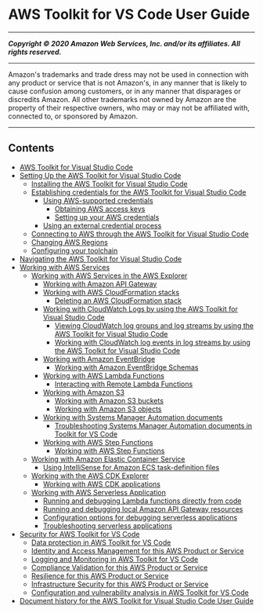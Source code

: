 # AWS Toolkit for VS Code User Guide

-----
*****Copyright &copy; 2020 Amazon Web Services, Inc. and/or its affiliates. All rights reserved.*****

-----
Amazon's trademarks and trade dress may not be used in 
     connection with any product or service that is not Amazon's, 
     in any manner that is likely to cause confusion among customers, 
     or in any manner that disparages or discredits Amazon. All other 
     trademarks not owned by Amazon are the property of their respective
     owners, who may or may not be affiliated with, connected to, or 
     sponsored by Amazon.

-----
## Contents
+ [AWS Toolkit for Visual Studio Code](welcome.md)
+ [Setting Up the AWS Toolkit for Visual Studio Code](setting-up.md)
   + [Installing the AWS Toolkit for Visual Studio Code](setup-toolkit.md)
   + [Establishing credentials for the AWS Toolkit for Visual Studio Code](establish-credentials.md)
      + [Using AWS-supported credentials](aws-credentials.md)
         + [Obtaining AWS access keys](obtain-credentials.md)
         + [Setting up your AWS credentials](setup-credentials.md)
      + [Using an external credential process](external-credential-process.md)
   + [Connecting to AWS through the AWS Toolkit for Visual Studio Code](connect.md)
   + [Changing AWS Regions](setup-region.md)
   + [Configuring your toolchain](setup-toolchain.md)
+ [Navigating the AWS Toolkit for Visual Studio Code](toolkit-navigation.md)
+ [Working with AWS Services](working-with-aws.md)
   + [Working with AWS Services in the AWS Explorer](aws-explorer.md)
      + [Working with Amazon API Gateway](apigateway.md)
      + [Working with AWS CloudFormation stacks](cloudformation.md)
         + [Deleting an AWS CloudFormation stack](cloudformation-delete.md)
      + [Working with CloudWatch Logs by using the AWS Toolkit for Visual Studio Code](cloudwatchlogs.md)
         + [Viewing CloudWatch log groups and log streams by using the AWS Toolkit for Visual Studio Code](viewing-CloudWatch-logs.md)
         + [Working with CloudWatch log events in log streams by using the AWS Toolkit for Visual Studio Code](working-CloudWatch-log-events.md)
      + [Working with Amazon EventBridge](eventbridge.md)
         + [Working with Amazon EventBridge Schemas](eventbridge-schemas.md)
      + [Working with AWS Lambda Functions](building-lambda.md)
         + [Interacting with Remote Lambda Functions](remote-lambda.md)
      + [Working with Amazon S3](s3.md)
         + [Working with Amazon S3 buckets](work-with-S3-buckets.md)
         + [Working with Amazon S3 objects](work-with-S3-objects.md)
      + [Working with Systems Manager Automation documents](systems-manager-automation-docs.md)
         + [Troubleshooting Systems Manager Automation documents in Toolkit for VS Code](systems-manager-troubleshoot.md)
      + [Working with AWS Step Functions](stepfunctions.md)
         + [Working with AWS Step Functions](bulding-stepfunctions.md)
   + [Working with Amazon Elastic Container Service](ecs.md)
      + [Using IntelliSense for Amazon ECS task-definition files](ecs-definition-files.md)
   + [Working with the AWS CDK Explorer](cdk-explorer.md)
      + [Working with AWS CDK applications](aws-cdk-apps.md)
   + [Working with AWS Serverless Application](serverless-apps.md)
      + [Running and debugging Lambda functions directly from code](serverless-apps-run-debug-no-template.md)
      + [Running and debugging local Amazon API Gateway resources](debug-apigateway.md)
      + [Configuration options for debugging serverless applications](serverless-apps-run-debug-config-ref.md)
      + [Troubleshooting serverless applications](serverless-apps-troubleshooting.md)
+ [Security for AWS Toolkit for VS Code](security.md)
   + [Data protection in AWS Toolkit for VS Code](data-protection.md)
   + [Identity and Access Management for this AWS Product or Service](security-iam.md)
   + [Logging and Monitoring in AWS Toolkit for VS Code](logging-and-monitoring.md)
   + [Compliance Validation for this AWS Product or Service](compliance-validation.md)
   + [Resilience for this AWS Product or Service](disaster-recovery-resiliency.md)
   + [Infrastructure Security for this AWS Product or Service](infrastructure-security.md)
   + [Configuration and vulnerability analysis in AWS Toolkit for VS Code](configuration-and-vulnerability-analysis.md)
+ [Document history for the AWS Toolkit for Visual Studio Code User Guide](doc-history.md)